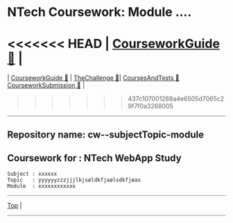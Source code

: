 # NTech Coursework: Module ....

<<<<<<< HEAD
 | [CourseworkGuide ](CourseworkGuide.md#)[  🔵](CourseworkGuide) | 
=======
| [CourseworkGuide ](CourseworkGuide.md#)[  🔵](CourseworkGuide) | [TheChallenge ](TheChallenge.md#)[  🔵](TheChallenge)| [CoursesAndTests ](CoursesAndTests.md#)[  🔵](CoursesAndTests) [CourseworkSubmission ](CourseworkSubmission.md#)[  🔵](CourseworkSubmission) | 
>>>>>>> 437c107001288a4e6505d7065c29f7f0a3268005

<hr style="background: gray" />



## Repository name:  cw--subjectTopic-module

## Coursework for : NTech WebApp Study

    Subject : xxxxxx
    Topic   : yyyyyyzzzjjjlkjsøldkfjaølsdkfjøas
    Module  : xxxxxxxxxxxx

<hr style="background: gray" />

 [Top](# ) |

<hr style="background: gray" />
